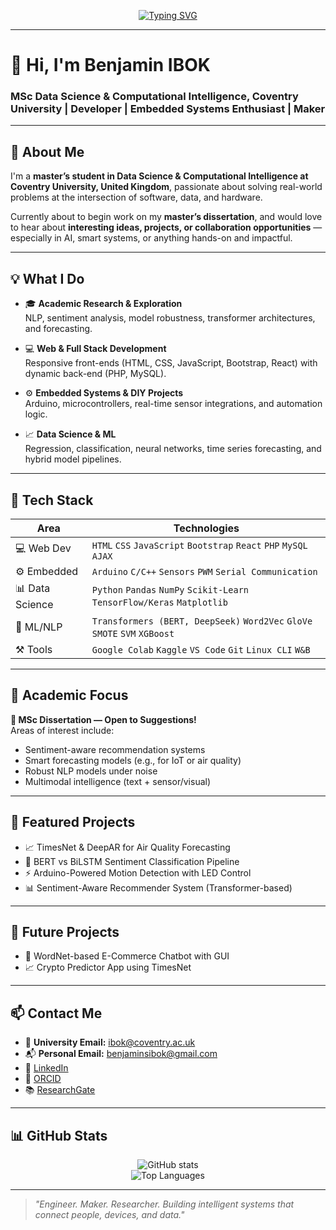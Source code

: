 <!-- GitHub Profile README -->
<!-- Image Part
<p align="center">
  <img src="https://raw.githubusercontent.com/your-username/your-username/main/assets/banner.png" alt="Banner" />
</p>
-->
<p align="center">
  <a href="https://github.com/your-username">
    <img src="https://readme-typing-svg.herokuapp.com?font=Fira+Code&pause=1000&color=36BCF7&center=true&vCenter=true&width=435&lines=Welcome%2C+I'm+Benjamin+IBOK;MSc+Data+Science+Student;Web+%2B+Embedded+Systems+Developer;AI+%7C+NLP+%7C+Forecasting+Explorer;Open+to+Dissertation+Ideas+%26+Collabs" alt="Typing SVG" />
  </a>
</p>

---

# 👋 Hi, I'm Benjamin IBOK  
### MSc Data Science & Computational Intelligence, Coventry University | Developer | Embedded Systems Enthusiast | Maker

---

## 🚀 About Me

I'm a **master’s student in Data Science & Computational Intelligence at Coventry University, United Kingdom**, passionate about solving real-world problems at the intersection of software, data, and hardware.

Currently about to begin work on my **master’s dissertation**, and would love to hear about **interesting ideas, projects, or collaboration opportunities** — especially in AI, smart systems, or anything hands-on and impactful.

---

## 💡 What I Do

- 🎓 **Academic Research & Exploration**  
  NLP, sentiment analysis, model robustness, transformer architectures, and forecasting.

- 💻 **Web & Full Stack Development**  
  Responsive front-ends (HTML, CSS, JavaScript, Bootstrap, React) with dynamic back-end (PHP, MySQL).

- ⚙️ **Embedded Systems & DIY Projects**  
  Arduino, microcontrollers, real-time sensor integrations, and automation logic.

- 📈 **Data Science & ML**  
  Regression, classification, neural networks, time series forecasting, and hybrid model pipelines.

---

## 🧰 Tech Stack

| Area | Technologies |
|------|--------------|
| 💻 Web Dev | `HTML` `CSS` `JavaScript` `Bootstrap` `React` `PHP` `MySQL` `AJAX` |
| ⚙️ Embedded | `Arduino` `C/C++` `Sensors` `PWM` `Serial Communication` |
| 📊 Data Science | `Python` `Pandas` `NumPy` `Scikit-Learn` `TensorFlow/Keras` `Matplotlib` |
| 🧠 ML/NLP | `Transformers (BERT, DeepSeek)` `Word2Vec` `GloVe` `SMOTE` `SVM` `XGBoost` |
| ⚒️ Tools | `Google Colab` `Kaggle` `VS Code` `Git` `Linux CLI` `W&B` |

---

## 🔬 Academic Focus

**📌 MSc Dissertation — Open to Suggestions!**  
Areas of interest include:
- Sentiment-aware recommendation systems  
- Smart forecasting models (e.g., for IoT or air quality)  
- Robust NLP models under noise  
- Multimodal intelligence (text + sensor/visual)

---

## 🌟 Featured Projects

- 📈 TimesNet & DeepAR for Air Quality Forecasting
- 🧠 BERT vs BiLSTM Sentiment Classification Pipeline
- ⚡ Arduino-Powered Motion Detection with LED Control
- 📊 Sentiment-Aware Recommender System (Transformer-based)

---

## 🌟 Future Projects

- 🤖 WordNet-based E-Commerce Chatbot with GUI
- 📈 Crypto Predictor App using TimesNet

---

## 📫 Contact Me

- 📧 **University Email:** [ibok@coventry.ac.uk](mailto:ibokb@coventry.ac.uk)  
- 📬 **Personal Email:** [benjaminsibok@gmail.com](mailto:benjaminsibok@gmail.com)  
- 💼 [LinkedIn](https://www.linkedin.com/in/benjamin-ibok-34a72974/)  
- 🧠 [ORCID](https://orcid.org/0009-0007-1283-6605)  
- 📚 [ResearchGate](https://www.researchgate.net/profile/Benjamin-Ibok?ev=hdr_xprf)

---

## 📊 GitHub Stats

<p align="center">
  <img src="https://github-readme-stats.vercel.app/api?username=your-username&show_icons=true&theme=tokyonight" alt="GitHub stats" />
  <br>
  <img src="https://github-readme-stats.vercel.app/api/top-langs/?username=your-username&layout=compact&theme=tokyonight" alt="Top Languages" />
</p>

---

> *"Engineer. Maker. Researcher. Building intelligent systems that connect people, devices, and data."*
